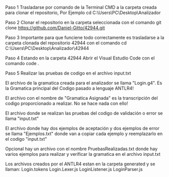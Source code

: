 Paso 1 Trasladarse por comando de la Terminal CMD a la carpeta creada para clonar el repositorio, Por Ejemplo    cd C:\Users\PC\Desktop\Analizador 

Paso 2 Clonar el repositorio en la carpeta seleccionada con el comando     git clone https://github.com/Daniel-Gitto/42944.git

Paso 3 Importante para que funciene todo correctamente es trasladarse a la carpeta clonada del repositorio 42944 con el comando     cd C:\Users\PC\Desktop\Analizador\42944

Paso 4 Estando en la carpeta 42944 Abrir el Visual Estudio Code con el comando     code .

Paso 5 Realizar las pruebas de codigo en el archivo input.txt 

El archivo de la gramatica creada para el analizador se llama "Login.g4". Es la Gramatica principal del Codigo pasado a lenguaje ANTLR4!

El archivo con el nombre de "Gramatica Asignada" es la transcripción del codigo proporcionado a realizar. No se hace nada con ello!

El archivo donde se realizan las pruebas del codigo de validación o error se llama "input.txt"

El archivo donde hay dos ejemplos de aceptación y dos ejemplos de error se llama "Ejemplos.txt" donde van a copiar cada ejemplo y reemplazarlo en el codigo "input.txt"

Opcional hay un archivo con el nombre PruebasRealizadas.txt donde hay varios ejemplos para realizar y verificar la gramatica en el archivo input.txt 

Los archivos creados por el ANTLR4 estan en la carpeta generated y se llaman:
Login.tokens 
Login.Lexer.js
LoginListener.js
LoginParser.js

